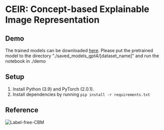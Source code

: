 # CEIR: Concept-based Explainable Image Representation

## Demo
The trained models can be downloaded [here](https://drive.google.com/drive/folders/1FFvFuBxvuZoRc3sbyEMRymjMYIyyqxsi?usp=sharing). Please put the pretrained model to the directory "./saved_models_gpt4/[dataset_name]" and run the notebook in ./demo

## Setup

1. Install Python (3.9) and PyTorch (2.0.1).
2. Install dependencies by running `pip install -r requirements.txt`

## Reference

![Label-free-CBM](https://website-name.com](https://github.com/Trustworthy-ML-Lab/Label-free-CBM)https://github.com/Trustworthy-ML-Lab/Label-free-CBM)
